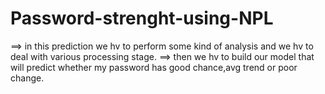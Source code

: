 # Password-strenght-using-NPL
==> in this prediction we hv to perform some kind of analysis and we hv to deal with various processing stage. 
==> then we hv to build our model that will predict whether my password has good chance,avg trend or poor change.
